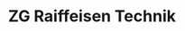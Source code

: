 ---
title: "ZG Raiffeisen Technik"
url: /karlsruhe/zg-raiffeisen-technik/
shop: Landwirtschaftlich
---